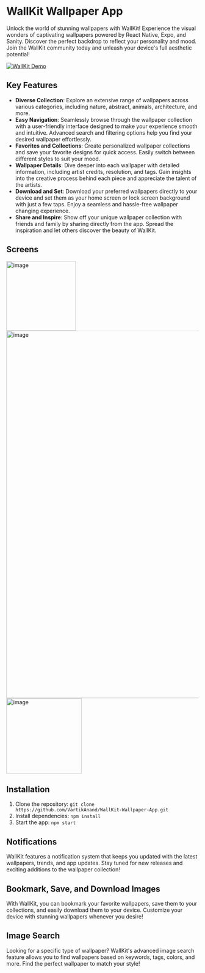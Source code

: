 # WallKit Wallpaper App

Unlock the world of stunning wallpapers with WallKit! Experience the visual wonders of captivating wallpapers powered by React Native, Expo, and Sanity. Discover the perfect backdrop to reflect your personality and mood. Join the WallKit community today and unleash your device's full aesthetic potential!

[![WallKit Demo](https://img.youtube.com/vi/zksSTqScxcA/0.jpg)](https://www.youtube.com/watch?v=zksSTqScxcA)

## Key Features

- **Diverse Collection**: Explore an extensive range of wallpapers across various categories, including nature, abstract, animals, architecture, and more.
- **Easy Navigation**: Seamlessly browse through the wallpaper collection with a user-friendly interface designed to make your experience smooth and intuitive. Advanced search and filtering options help you find your desired wallpaper effortlessly.
- **Favorites and Collections**: Create personalized wallpaper collections and save your favorite designs for quick access. Easily switch between different styles to suit your mood.
- **Wallpaper Details**: Dive deeper into each wallpaper with detailed information, including artist credits, resolution, and tags. Gain insights into the creative process behind each piece and appreciate the talent of the artists.
- **Download and Set**: Download your preferred wallpapers directly to your device and set them as your home screen or lock screen background with just a few taps. Enjoy a seamless and hassle-free wallpaper changing experience.
- **Share and Inspire**: Show off your unique wallpaper collection with friends and family by sharing directly from the app. Spread the inspiration and let others discover the beauty of WallKit.

## Screens
<img width="182" alt="image" src="https://github.com/mounirrouissi/wallpaper_app/assets/14219671/dbc3f882-d58e-455d-aa49-3dc167ed71cb">

<img width="960" alt="image" src="https://github.com/mounirrouissi/wallpaper_app/assets/14219671/acded5b7-ec1d-4e66-9c05-1c85b10a9751">

<img width="197" alt="image" src="https://github.com/mounirrouissi/wallpaper_app/assets/14219671/dfef5902-56cf-40ee-a951-7d98a8d77f52">


## Installation

1. Clone the repository: `git clone https://github.com/VartikAnand/WallKit-Wallpaper-App.git`
2. Install dependencies: `npm install`
3. Start the app: `npm start`

## Notifications

WallKit features a notification system that keeps you updated with the latest wallpapers, trends, and app updates. Stay tuned for new releases and exciting additions to the wallpaper collection!

## Bookmark, Save, and Download Images

With WallKit, you can bookmark your favorite wallpapers, save them to your collections, and easily download them to your device. Customize your device with stunning wallpapers whenever you desire!

## Image Search

Looking for a specific type of wallpaper? WallKit's advanced image search feature allows you to find wallpapers based on keywords, tags, colors, and more. Find the perfect wallpaper to match your style!

